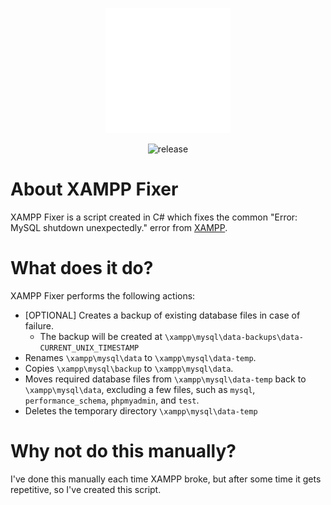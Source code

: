 <p align="center">
    <a href="https://github.com/JakyeRU/Larascord" target="_blank">
        <img src="https://raw.githubusercontent.com/JakyeRU/XAMPPFixer/main/logos/XAMPP Fixer-logos_white.png" height=200>
    </a>
</p>

<p align="center">
    <img src="https://img.shields.io/github/v/release/jakyeru/xamppfixer?color=blue&style=for-the-badge" alt="release">
</p>

# About XAMPP Fixer
XAMPP Fixer is a script created in C# which fixes the common "Error: MySQL shutdown unexpectedly." error from <a href="https://www.apachefriends.org/">XAMPP</a>.

# What does it do?
XAMPP Fixer performs the following actions:
* [OPTIONAL] Creates a backup of existing database files in case of failure.
    * The backup will be created at `\xampp\mysql\data-backups\data-CURRENT_UNIX_TIMESTAMP`
* Renames `\xampp\mysql\data` to `\xampp\mysql\data-temp`.
* Copies `\xampp\mysql\backup` to `\xampp\mysql\data`.
* Moves required database files from `\xampp\mysql\data-temp` back to `\xampp\mysql\data`, excluding a few files, such as `mysql`, `performance_schema`, `phpmyadmin`, and `test`.
* Deletes the temporary directory `\xampp\mysql\data-temp`

# Why not do this manually?
I've done this manually each time XAMPP broke, but after some time it gets repetitive, so I've created this script.